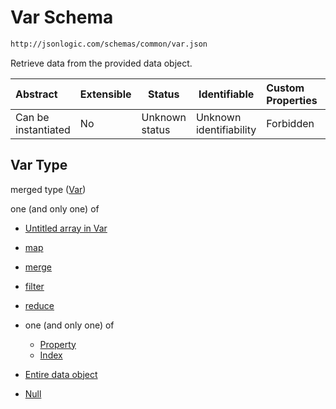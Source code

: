 # Var Schema

```txt
http://jsonlogic.com/schemas/common/var.json
```

Retrieve data from the provided data object.


| Abstract            | Extensible | Status         | Identifiable            | Custom Properties | Additional Properties | Access Restrictions | Defined In                                         |
| :------------------ | ---------- | -------------- | ----------------------- | :---------------- | --------------------- | ------------------- | -------------------------------------------------- |
| Can be instantiated | No         | Unknown status | Unknown identifiability | Forbidden         | Allowed               | none                | [var.json](common/var.json "open original schema") |

## Var Type

merged type ([Var](var.md))

one (and only one) of

-   [Untitled array in Var](var-oneof-0.md "check type definition")
-   [map](var-oneof-map.md "check type definition")
-   [merge](var-oneof-merge.md "check type definition")
-   [filter](var-oneof-filter.md "check type definition")
-   [reduce](var-oneof-reduce.md "check type definition")
-   one (and only one) of

    -   [Property](pointer-oneof-property.md "check type definition")
    -   [Index](pointer-oneof-index.md "check type definition")
-   [Entire data object](var-oneof-entire-data-object.md "check type definition")
-   [Null](var-oneof-null.md "check type definition")
